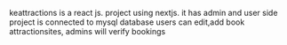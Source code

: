 keattractions is  a react js. project using nextjs. it has admin and user side
project is connected to mysql database
users can edit,add book attractionsites,
admins will verify bookings 
